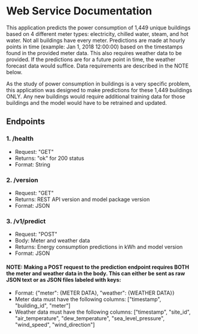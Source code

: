 # Web Service Documentation

This application predicts the power consumption of 1,449 unique buildings based on 4 different meter types: electricity, chilled water, steam, and hot water. Not all buildings have every meter. Predictions are made at hourly points in time (example: Jan 1, 2018 12:00:00) based on the timestamps found in the provided meter data. This also requires weather data to be provided. If the predictions are for a future point in time, the weather forecast data would suffice. Data requirements are described in the NOTE below.

As the study of power consumption in buildings is a very specific problem, this application was designed to make predictions for these 1,449 buildings ONLY. Any new buildings would require additional training data for those buildings and the model would have to be retrained and updated.


## Endpoints

### 1. /health
- Request: "GET"
- Returns: "ok" for 200 status
- Format: String

### 2. /version
- Request: "GET"
- Returns: REST API version and model package version
- Format: JSON

### 3. /v1/predict
- Request: "POST"
- Body: Meter and weather data
- Returns: Energy consumption predictions in kWh and model version
- Format: JSON


#### NOTE: Making a POST request to the prediction endpoint requires BOTH the meter and weather data in the body. This can either be sent as raw JSON text or as JSON files labeled with keys:
- Format: {"meter": {METER DATA}, "weather": {WEATHER DATA}}
- Meter data must have the following columns: ["timestamp", "building_id", "meter"]
- Weather data must have the following columns: ["timestamp", "site_id", "air_temperature", "dew_temperature", "sea_level_pressure", "wind_speed", "wind_direction"]